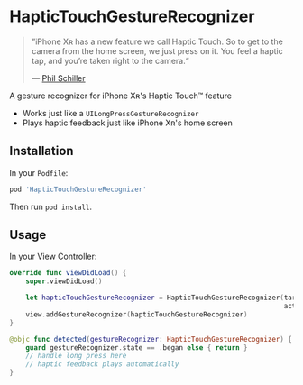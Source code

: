 # HapticTouchGestureRecognizer

> ”iPhone Xʀ has a new feature we call Haptic Touch. So to get to the camera from the home screen, we just press on it. You feel a haptic tap, and you’re taken right to the camera.“
>
> — [Phil Schiller](https://twitter.com/pschiller)

A gesture recognizer for iPhone Xʀ's Haptic Touch™ feature

- Works just like a `UILongPressGestureRecognizer`
- Plays haptic feedback just like iPhone Xʀ's home screen

## Installation

In your `Podfile`:

```ruby
pod 'HapticTouchGestureRecognizer'
```

Then run `pod install`.

## Usage

In your View Controller:

```swift
override func viewDidLoad() {
    super.viewDidLoad()

    let hapticTouchGestureRecognizer = HapticTouchGestureRecognizer(target: self,
                                                                    action: #selector(detected(gestureRecognizer:)))
    view.addGestureRecognizer(hapticTouchGestureRecognizer)
}

@objc func detected(gestureRecognizer: HapticTouchGestureRecognizer) {
    guard gestureRecognizer.state == .began else { return }
    // handle long press here
    // haptic feedback plays automatically
}
```
